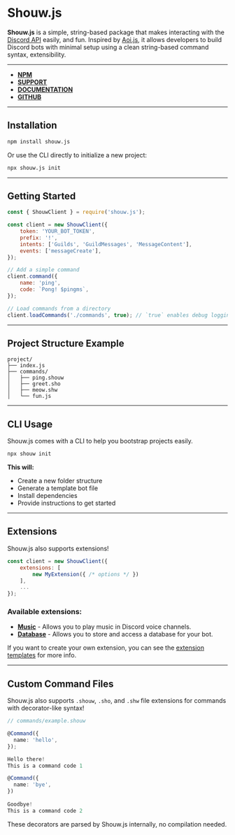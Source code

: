 # Shouw.js

**Shouw.js** is a simple, string-based package that makes interacting with the [Discord API](https://discord.com/developers) easily, and fun.
Inspired by [Aoi.js](https://aoi.js.org), it allows developers to build Discord bots with minimal setup using a clean string-based command syntax, extensibility.

---

* **[NPM](https://npmjs.org/shouw.js)**
* **[SUPPORT](https://shouwjs.my.id/invite)**
* **[DOCUMENTATION](https://shouwjs.my.id)**
* **[GITHUB](https://github.com/shouwjs/shouw.js)**
  
---

## Installation

```bash
npm install shouw.js
````

Or use the CLI directly to initialize a new project:

```bash
npx shouw.js init
```

---

## Getting Started

```js
const { ShouwClient } = require('shouw.js');

const client = new ShouwClient({
    token: 'YOUR_BOT_TOKEN',
    prefix: '!',
    intents: ['Guilds', 'GuildMessages', 'MessageContent'],
    events: ['messageCreate'],
});

// Add a simple command
client.command({
    name: 'ping',
    code: `Pong! $pingms`,
});

// Load commands from a directory
client.loadCommands('./commands', true); // `true` enables debug logging
```

---

## Project Structure Example

```
project/
├── index.js
├── commands/
│   ├── ping.shouw
│   ├── greet.sho
│   ├── meow.shw
│   └── fun.js
```

---

## CLI Usage

Shouw.js comes with a CLI to help you bootstrap projects easily.

```bash
npx shouw init
```

**This will:**
* Create a new folder structure
* Generate a template bot file
* Install dependencies
* Provide instructions to get started

---

## Extensions

Shouw.js also supports extensions!

```js
const client = new ShouwClient({
    extensions: [
        new MyExtension({ /* options */ })
    ],
    ...
});
```
### Available extensions:
* **[Music](https://github.com/shouwjs/music)** - Allows you to play music in Discord voice channels.
* **[Database](https://github.com/shouwjs/database)** - Allows you to store and access a database for your bot.


If you want to create your own extension, you can see the [extension templates](https://github.com/shouwjs/template) for more info.

---

## Custom Command Files

Shouw.js also supports `.shouw`, `.sho`, and `.shw` file extensions for commands with decorator-like syntax!

```ts
// commands/example.shouw

@Command({
  name: 'hello',
});

Hello there!
This is a command code 1

@Command({
  name: 'bye',
})
  
Goodbye!
This is a command code 2
```

These decorators are parsed by Shouw.js internally, no compilation needed.